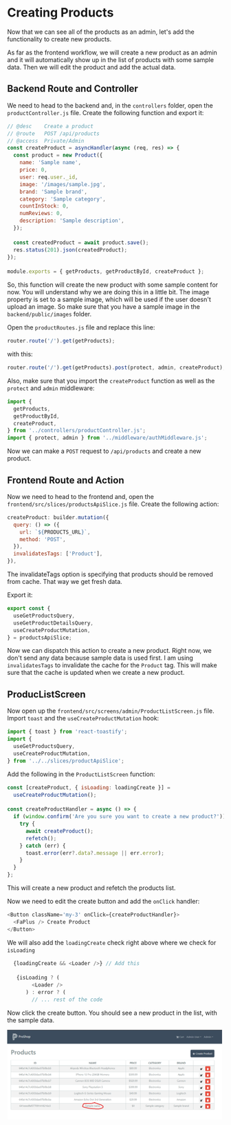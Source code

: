 # Creating Products

Now that we can see all of the products as an admin, let's add the functionality to create new products.

As far as the frontend workflow, we will create a new product as an admin and it will automatically show up in the list of products with some sample data. Then we will edit the product and add the actual data.

## Backend Route and Controller

We need to head to the backend and, in the `controllers` folder, open the `productController.js` file. Create the following function and export it:

```js
// @desc    Create a product
// @route   POST /api/products
// @access  Private/Admin
const createProduct = asyncHandler(async (req, res) => {
  const product = new Product({
    name: 'Sample name',
    price: 0,
    user: req.user._id,
    image: '/images/sample.jpg',
    brand: 'Sample brand',
    category: 'Sample category',
    countInStock: 0,
    numReviews: 0,
    description: 'Sample description',
  });

  const createdProduct = await product.save();
  res.status(201).json(createdProduct);
});

module.exports = { getProducts, getProductById, createProduct };
```

So, this function will create the new product with some sample content for now. You will understand why we are doing this in a little bit. The image property is set to a sample image, which will be used if the user doesn't upload an image. So make sure that you have a sample image in the `backend/public/images` folder.

Open the `productRoutes.js` file and replace this line:

```js
router.route('/').get(getProducts);
```

with this:

```js
router.route('/').get(getProducts).post(protect, admin, createProduct);
```

Also, make sure that you import the `createProduct` function as well as the `protect` and `admin` middleware:

```js
import {
  getProducts,
  getProductById,
  createProduct,
} from '../controllers/productController.js';
import { protect, admin } from '../middleware/authMiddleware.js';
```

Now we can make a `POST` request to `/api/products` and create a new product.

## Frontend Route and Action

Now we need to head to the frontend and, open the `frontend/src/slices/productsApiSlice.js` file. Create the following action:

```js
createProduct: builder.mutation({
  query: () => ({
    url: `${PRODUCTS_URL}`,
    method: 'POST',
  }),
  invalidatesTags: ['Product'],
}),
```

The invalidateTags option is specifying that products should be removed from cache. That way we get fresh data.

Export it:

```js
export const {
  useGetProductsQuery,
  useGetProductDetailsQuery,
  useCreateProductMutation,
} = productsApiSlice;
```

Now we can dispatch this action to create a new product. Right now, we don't send any data because sample data is used first. I am using `invalidatesTags` to invalidate the cache for the `Product` tag. This will make sure that the cache is updated when we create a new product.

## ProducListScreen

Now open up the `frontend/src/screens/admin/ProductListScreen.js` file. Import `toast` and the `useCreateProductMutation` hook:

```js
import { toast } from 'react-toastify';
import {
  useGetProductsQuery,
  useCreateProductMutation,
} from '../../slices/productApiSlice';
```

Add the following in the `ProductListScreen` function:

```js
const [createProduct, { isLoading: loadingCreate }] =
  useCreateProductMutation();

const createProductHandler = async () => {
  if (window.confirm('Are you sure you want to create a new product?')) {
    try {
      await createProduct();
      refetch();
    } catch (err) {
      toast.error(err?.data?.message || err.error);
    }
  }
};
```

This will create a new product and refetch the products list.

Now we need to edit the create button and add the `onClick` handler:

```js
<Button className='my-3' onClick={createProductHandler}>
  <FaPlus /> Create Product
</Button>
```

We will also add the `loadingCreate` check right above where we check for `isLoading`

```js
  {loadingCreate && <Loader />} // Add this

   {isLoading ? (
        <Loader />
      ) : error ? (
        // ... rest of the code
```

Now click the create button. You should see a new product in the list, with the sample data.

<img src="./images/products2.png" width="500">
